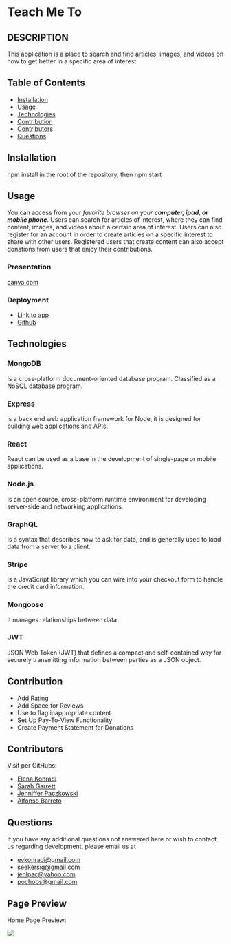 # Teach Me To

## DESCRIPTION
This application is a place to search and find articles, images, and videos on how to get better in a specific area of interest.

## Table of Contents
* [Installation](#installation)
* [Usage](#usage)
* [Technologies](#technologies)
* [Contribution](#contribution)
* [Contributors](#contributors)
* [Questions](#questions) 
  
## Installation
npm install in the root of the repository, then npm start

## Usage  
You can access from your _favorite browser on your **computer, ipad, or mobile phone**_.
Users can search for articles of interest, where they can find content, images, and videos about a certain area of interest.
Users can also register for an account in order to create articles on a specific interest to share with other users.
Registered users that create content can also accept donations from users that enjoy their contributions.

### Presentation
[canva.com](https://www.canva.com/design/DAELjSyWfPA/GurvMkKaZmnZNI9mvZS7uw/view?utm_content=DAELjSyWfPA&utm_campaign=designshare&utm_medium=link&utm_source=publishsharelink)

### Deployment
* [Link to app](https://floating-spire-39046.herokuapp.com)
* [Github](https://github.com/evkonradi/teach-me-to)
        
## Technologies

### MongoDB
Is a cross-platform document-oriented database program. Classified as a NoSQL database program.
### Express
is a back end web application framework for Node, it is designed for building web applications and APIs.
### React
React can be used as a base in the development of single-page or mobile applications.
### Node.js
Is an open source, cross-platform runtime environment for developing server-side and networking applications.
### GraphQL
Is a syntax that describes how to ask for data, and is generally used to load data from a server to a client.
### Stripe
Is a JavaScript library which you can wire into your checkout form to handle the credit card information.
### Mongoose
It manages relationships between data
### JWT
JSON Web Token (JWT) that defines a compact and self-contained way for securely transmitting information between parties as a JSON object.
    

## Contribution
* Add Rating
* Add Space for Reviews
* Use to flag inappropriate content
* Set Up Pay-To-View Functionality
* Create Payment Statement for Donations 
  
## Contributors
Visit per GitHubs:
* [Elena Konradi](https://github.com/evkonradi)
* [Sarah Garrett](https://github.com/sidoniag)
* [Jenniffer Paczkowski](https://github.com/jenlpac)
* [Alfonso Barreto](https://github.com/pochobs)

## Questions
If you have any additional questions not answered here or wish to contact us regarding development, please email us at 
  
* [evkonradi@gmail.com](mailto:evkonradi@gmail.com)
* [seekersig@gmail.com](mailto:seekersig@gmail.com)
* [jenlpac@yahoo.com](mailto:jenlpac@yahoo.com)
* [pochobs@gmail.com](mailto:pochobs@gmail.com)
  
## Page Preview
Home Page Preview:

<img src="./TeachMeToPreview.png">

